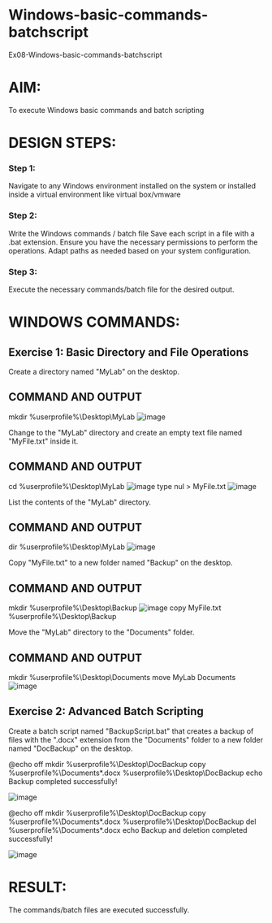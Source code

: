 # Windows-basic-commands-batchscript
Ex08-Windows-basic-commands-batchscript

# AIM:
To execute Windows basic commands and batch scripting

# DESIGN STEPS:

### Step 1:

Navigate to any Windows environment installed on the system or installed inside a virtual environment like virtual box/vmware 

### Step 2:

Write the Windows commands / batch file
Save each script in a file with a .bat extension.
Ensure you have the necessary permissions to perform the operations.
Adapt paths as needed based on your system configuration.
### Step 3:

Execute the necessary commands/batch file for the desired output. 




# WINDOWS COMMANDS:
## Exercise 1: Basic Directory and File Operations
Create a directory named "MyLab" on the desktop.

## COMMAND AND OUTPUT


mkdir %userprofile%\Desktop\MyLab
![image](https://github.com/sanjeevrajshanmugam/Windows-basic-commands-batchscript/assets/151383137/5b31d133-af08-4778-8511-6245efb2d9bd)


Change to the "MyLab" directory and create an empty text file named "MyFile.txt" inside it.


## COMMAND AND OUTPUT

cd %userprofile%\Desktop\MyLab
![image](https://github.com/sanjeevrajshanmugam/Windows-basic-commands-batchscript/assets/151383137/076a23a3-867d-4da6-a949-dbec07516e9f)
type nul > MyFile.txt
![image](https://github.com/sanjeevrajshanmugam/Windows-basic-commands-batchscript/assets/151383137/c5fd5116-416c-49b2-bef2-2200a061b9c0)



List the contents of the "MyLab" directory.


## COMMAND AND OUTPUT

dir %userprofile%\Desktop\MyLab
![image](https://github.com/sanjeevrajshanmugam/Windows-basic-commands-batchscript/assets/151383137/5bc1a4ef-c8d1-4089-ac2c-f0dede2fe678)



Copy "MyFile.txt" to a new folder named "Backup" on the desktop.

## COMMAND AND OUTPUT

mkdir %userprofile%\Desktop\Backup
![image](https://github.com/sanjeevrajshanmugam/Windows-basic-commands-batchscript/assets/151383137/32a7b550-f1c3-4989-8366-9477144402ee)
copy MyFile.txt %userprofile%\Desktop\Backup



Move the "MyLab" directory to the "Documents" folder.


## COMMAND AND OUTPUT

mkdir %userprofile%\Desktop\Documents
move MyLab Documents
![image](https://github.com/sanjeevrajshanmugam/Windows-basic-commands-batchscript/assets/151383137/d8dad433-0349-4d55-85e3-c9058531e234)



## Exercise 2: Advanced Batch Scripting
Create a batch script named "BackupScript.bat" that creates a backup of files with the ".docx" extension from the "Documents" folder to a new folder named "DocBackup" on the desktop.

@echo off
mkdir %userprofile%\Desktop\DocBackup
copy %userprofile%\Documents\*.docx %userprofile%\Desktop\DocBackup
echo Backup completed successfully!

![image](https://github.com/sanjeevrajshanmugam/Windows-basic-commands-batchscript/assets/151383137/58b1bf3c-aefb-42dd-8862-0579194ca4b9)

@echo off
mkdir %userprofile%\Desktop\DocBackup
copy %userprofile%\Documents\*.docx %userprofile%\Desktop\DocBackup
del %userprofile%\Documents\*.docx
echo Backup and deletion completed successfully!

![image](https://github.com/sanjeevrajshanmugam/Windows-basic-commands-batchscript/assets/151383137/9159da54-56d3-4699-acee-c778e3b3ad1b)














# RESULT:
The commands/batch files are executed successfully.

